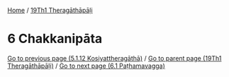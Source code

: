 
[Home](/) / [19Th1 Theragāthāpāḷi](../19Th1.md)

# 6 Chakkanipāta


[Go to previous page (5.1.12 Kosiyattheragāthā)](5/5.1/5.1.12.md) / [Go to parent page (19Th1 Theragāthāpāḷi)](0.md) / [Go to next page (6.1 Paṭhamavagga)](6/6.1.md)


